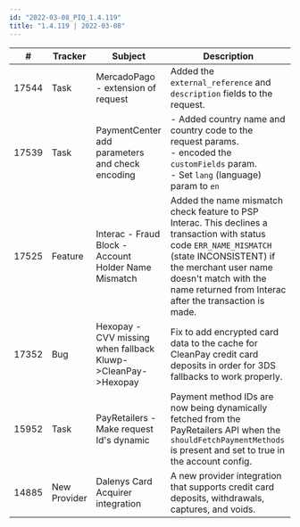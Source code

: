 ```yaml
---
id: "2022-03-08_PIQ_1.4.119"
title: "1.4.119 | 2022-03-08"
---
```


| #     | Tracker     | Subject   | Description    |
|-------|-------------|-----------|----------------|
| 17544 | Task | MercadoPago - extension of request | Added the `external_reference` and `description` fields to the request. | 
| 17539 | Task | PaymentCenter add parameters and check encoding | - Added country name and country code to the request params. <br/>- encoded the `customFields` param.<br/>- Set `lang` (language) param to `en` | 
| 17525 | Feature | Interac - Fraud Block - Account Holder Name Mismatch | Added the name mismatch check feature to PSP Interac. This declines a transaction with status code `ERR_NAME_MISMATCH ` (state INCONSISTENT) if the merchant user name doesn't match with the name returned from Interac after the transaction is made. | 
| 17352 | Bug | Hexopay - CVV missing when fallback Kluwp->CleanPay->Hexopay | Fix to add encrypted card data to the cache for CleanPay credit card deposits in order for 3DS fallbacks to work properly. | 
| 15952 | Task | PayRetailers - Make request Id's dynamic | Payment method IDs are now being dynamically fetched from the PayRetailers API when the `shouldFetchPaymentMethods` is present and set to true in the account config. | 
| 14885 | New Provider | Dalenys Card Acquirer integration | A new provider integration that supports credit card deposits, withdrawals, captures, and voids. | 
